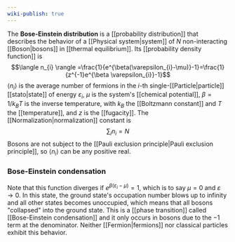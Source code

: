 ```yaml
---
wiki-publish: true
---
```

The **Bose-Einstein distribution** is a [[probability distribution]] that describes the behavior of a [[Physical system|system]] of $N$ non-interacting [[Boson|bosons]] in [[thermal equilibrium]]. Its [[probability density function]] is
$$\langle n_{i} \rangle =\frac{1}{e^{\beta(\varepsilon_{i}-\mu)}-1}=\frac{1}{z^{-1}e^{\beta \varepsilon_{i}}-1}$$
$\langle n_{i} \rangle$ is the average number of fermions in the $i$-th single-[[Particle|particle]] [[stato|state]] of energy $\varepsilon_{i}$, $\mu$ is the system's [[chemical potential]], $\beta=1/k_{B}T$ is the inverse temperature, with $k_{B}$ the [[Boltzmann constant]] and $T$ the [[temperature]], and $z$ is the [[fugacity]]. The [[Normalization|normalization]] constant is
$$\sum_{i}n_{i}=N$$
Bosons are not subject to the [[Pauli exclusion principle|Pauli exclusion principle]], so $\langle n_{i} \rangle$ can be any positive real.
### Bose-Einstein condensation
Note that this function diverges if $e^{\beta(\varepsilon_{i}-\mu)}=1$, which is to say $\mu=0$ and $\varepsilon\to 0$. In this state, the ground state's occupation number blows up to infinity and all other states becomes unoccupied, which means that all bosons "collapsed" into the ground state. This is a [[phase transition]] called [[Bose-Einstein condensation]] and it only occurs in bosons due to the $-1$ term at the denominator. Neither [[Fermion|fermions]] nor classical particles exhibit this behavior.